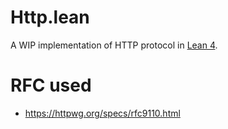 # Http.lean

A WIP implementation of HTTP protocol in [Lean 4](https://github.com/leanprover/lean4).

# RFC used

- https://httpwg.org/specs/rfc9110.html